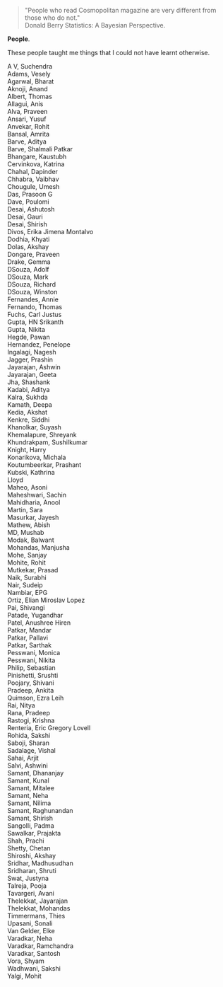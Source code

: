 > "People who read Cosmopolitan magazine are very different from those who do not."  
> Donald Berry Statistics: A Bayesian Perspective.

**People**.

These people taught me things that I could not have learnt otherwise.

A V, Suchendra  
Adams, Vesely  
Agarwal, Bharat  
Aknoji, Anand  
Albert, Thomas  
Allagui, Anis  
Alva, Praveen  
Ansari, Yusuf  
Anvekar, Rohit  
Bansal, Amrita  
Barve, Aditya  
Barve, Shalmali Patkar  
Bhangare, Kaustubh  
Cervinkova, Katrina  
Chahal, Dapinder  
Chhabra, Vaibhav  
Chougule, Umesh  
Das, Prasoon G  
Dave, Poulomi  
Desai, Ashutosh  
Desai, Gauri  
Desai, Shirish  
Divos, Erika Jimena Montalvo  
Dodhia, Khyati  
Dolas, Akshay  
Dongare, Praveen  
Drake, Gemma  
DSouza, Adolf  
DSouza, Mark  
DSouza, Richard  
DSouza, Winston  
Fernandes, Annie  
Fernando, Thomas  
Fuchs, Carl Justus  
Gupta, HN Srikanth  
Gupta, Nikita  
Hegde, Pawan  
Hernandez, Penelope  
Ingalagi, Nagesh  
Jagger, Prashin  
Jayarajan, Ashwin  
Jayarajan, Geeta  
Jha, Shashank  
Kadabi, Aditya  
Kalra, Sukhda  
Kamath, Deepa  
Kedia, Akshat  
Kenkre, Siddhi  
Khanolkar, Suyash  
Khemalapure, Shreyank  
Khundrakpam, Sushilkumar  
Knight, Harry  
Konarikova, Michala  
Koutumbeerkar, Prashant  
Kubski, Kathrina  
Lloyd  
Maheo, Asoni  
Maheshwari, Sachin  
Mahidharia, Anool  
Martin, Sara  
Masurkar, Jayesh  
Mathew, Abish  
MD, Mushab  
Modak, Balwant  
Mohandas, Manjusha  
Mohe, Sanjay  
Mohite, Rohit  
Mutkekar, Prasad  
Naik, Surabhi  
Nair, Sudeip  
Nambiar, EPG  
Ortiz, Elian Miroslav Lopez  
Pai, Shivangi  
Patade, Yugandhar  
Patel, Anushree Hiren  
Patkar, Mandar  
Patkar, Pallavi  
Patkar, Sarthak  
Pesswani, Monica  
Pesswani, Nikita  
Philip, Sebastian  
Pinishetti, Srushti  
Poojary, Shivani  
Pradeep, Ankita  
Quimson, Ezra Leih  
Rai, Nitya  
Rana, Pradeep  
Rastogi, Krishna  
Renteria, Eric Gregory Lovell  
Rohida, Sakshi  
Saboji, Sharan  
Sadalage, Vishal  
Sahai, Arjit  
Salvi, Ashwini  
Samant, Dhananjay  
Samant, Kunal  
Samant, Mitalee  
Samant, Neha  
Samant, Nilima  
Samant, Raghunandan  
Samant, Shirish  
Sangolli, Padma  
Sawalkar, Prajakta  
Shah, Prachi  
Shetty, Chetan  
Shiroshi, Akshay  
Sridhar, Madhusudhan  
Sridharan, Shruti  
Swat, Justyna  
Talreja, Pooja  
Tavargeri, Avani  
Thelekkat, Jayarajan  
Thelekkat, Mohandas  
Timmermans, Thies  
Upasani, Sonali  
Van Gelder, Elke  
Varadkar, Neha  
Varadkar, Ramchandra  
Varadkar, Santosh  
Vora, Shyam  
Wadhwani, Sakshi  
Yalgi, Mohit
